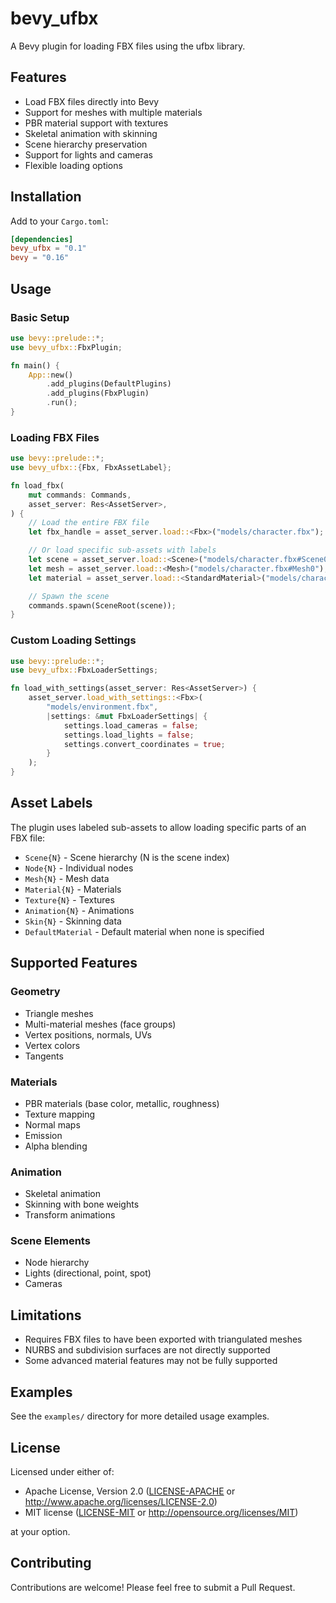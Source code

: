 # bevy_ufbx

A Bevy plugin for loading FBX files using the ufbx library.

## Features

- Load FBX files directly into Bevy
- Support for meshes with multiple materials
- PBR material support with textures
- Skeletal animation with skinning
- Scene hierarchy preservation
- Support for lights and cameras
- Flexible loading options

## Installation

Add to your `Cargo.toml`:

```toml
[dependencies]
bevy_ufbx = "0.1"
bevy = "0.16"
```

## Usage

### Basic Setup

```rust
use bevy::prelude::*;
use bevy_ufbx::FbxPlugin;

fn main() {
    App::new()
        .add_plugins(DefaultPlugins)
        .add_plugins(FbxPlugin)
        .run();
}
```

### Loading FBX Files

```rust
use bevy::prelude::*;
use bevy_ufbx::{Fbx, FbxAssetLabel};

fn load_fbx(
    mut commands: Commands,
    asset_server: Res<AssetServer>,
) {
    // Load the entire FBX file
    let fbx_handle = asset_server.load::<Fbx>("models/character.fbx");

    // Or load specific sub-assets with labels
    let scene = asset_server.load::<Scene>("models/character.fbx#Scene0");
    let mesh = asset_server.load::<Mesh>("models/character.fbx#Mesh0");
    let material = asset_server.load::<StandardMaterial>("models/character.fbx#Material0");

    // Spawn the scene
    commands.spawn(SceneRoot(scene));
}
```

### Custom Loading Settings

```rust
use bevy::prelude::*;
use bevy_ufbx::FbxLoaderSettings;

fn load_with_settings(asset_server: Res<AssetServer>) {
    asset_server.load_with_settings::<Fbx>(
        "models/environment.fbx",
        |settings: &mut FbxLoaderSettings| {
            settings.load_cameras = false;
            settings.load_lights = false;
            settings.convert_coordinates = true;
        }
    );
}
```

## Asset Labels

The plugin uses labeled sub-assets to allow loading specific parts of an FBX file:

- `Scene{N}` - Scene hierarchy (N is the scene index)
- `Node{N}` - Individual nodes
- `Mesh{N}` - Mesh data
- `Material{N}` - Materials
- `Texture{N}` - Textures
- `Animation{N}` - Animations
- `Skin{N}` - Skinning data
- `DefaultMaterial` - Default material when none is specified

## Supported Features

### Geometry
- Triangle meshes
- Multi-material meshes (face groups)
- Vertex positions, normals, UVs
- Vertex colors
- Tangents

### Materials
- PBR materials (base color, metallic, roughness)
- Texture mapping
- Normal maps
- Emission
- Alpha blending

### Animation
- Skeletal animation
- Skinning with bone weights
- Transform animations

### Scene Elements
- Node hierarchy
- Lights (directional, point, spot)
- Cameras

## Limitations

- Requires FBX files to have been exported with triangulated meshes
- NURBS and subdivision surfaces are not directly supported
- Some advanced material features may not be fully supported

## Examples

See the `examples/` directory for more detailed usage examples.

## License

Licensed under either of:

- Apache License, Version 2.0 ([LICENSE-APACHE](LICENSE-APACHE) or http://www.apache.org/licenses/LICENSE-2.0)
- MIT license ([LICENSE-MIT](LICENSE-MIT) or http://opensource.org/licenses/MIT)

at your option.

## Contributing

Contributions are welcome! Please feel free to submit a Pull Request.